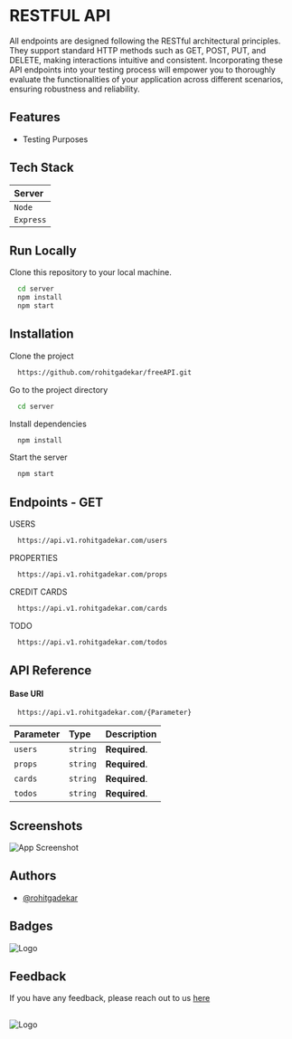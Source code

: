 

# RESTFUL API


All endpoints are designed following the RESTful architectural principles. They support standard HTTP methods such as GET, POST, PUT, and DELETE, making interactions intuitive and consistent. Incorporating these API endpoints into your testing process will empower you to thoroughly evaluate the functionalities of your application across different scenarios, ensuring robustness and reliability.

## Features

- Testing Purposes



## Tech Stack



| Server   | 
| :------- | 
| `Node`   |
| `Express`| 



## Run Locally

Clone this repository to your local machine.

```bash
  cd server
  npm install
  npm start
```

    
## Installation

Clone the project

```bash
  https://github.com/rohitgadekar/freeAPI.git
```

Go to the project directory

```bash
  cd server
```

Install dependencies

```bash
  npm install
```

Start the server

```bash
  npm start
```


## Endpoints - GET

USERS

```bash
  https://api.v1.rohitgadekar.com/users
```

PROPERTIES

```bash
  https://api.v1.rohitgadekar.com/props
```

CREDIT CARDS

```bash
  https://api.v1.rohitgadekar.com/cards
```

TODO
```bash
  https://api.v1.rohitgadekar.com/todos
```



## API Reference

#### Base URI 

```http
  https://api.v1.rohitgadekar.com/{Parameter}
```

| Parameter | Type     | Description                |
| :-------- | :------- | :------------------------- |
| `users` | `string` | **Required**.  |
| `props` | `string` | **Required**.  |
| `cards` | `string` | **Required**.  |
| `todos` | `string` | **Required**.  |




## Screenshots

![App Screenshot](https://res.cloudinary.com/eaglestudiosindia/image/upload/v1701853530/personal/Screenshot_from_2023-12-06_14-35-20_l31owv.png)





## Authors

- [@rohitgadekar](https://www.github.com/rohitgadekar)



## Badges




![Logo](https://img.shields.io/badge/Node%20js-339933?style=for-the-badge&logo=nodedotjs&logoColor=white)


## Feedback

If you have any feedback, please reach out to us [here](rohitgadekar.com)




##


![Logo](https://res.cloudinary.com/eaglestudiosindia/image/upload/v1701850470/personal/banner_lzporw.png)


